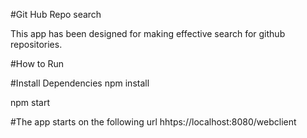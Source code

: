 #Git Hub Repo search

This app has been designed for making effective search for github repositories.

#How to Run

#Install Dependencies
npm install 

npm start

#The app starts on the following url
hhtps://localhost:8080/webclient